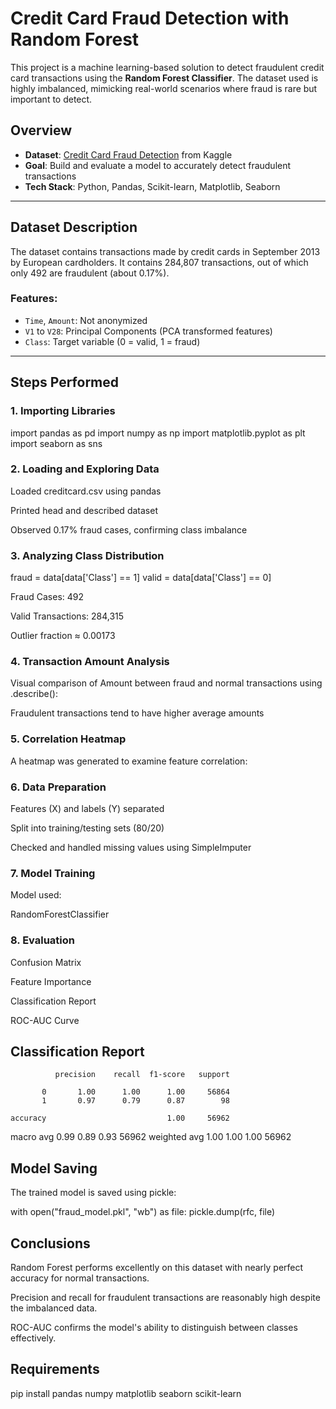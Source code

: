 
# Credit Card Fraud Detection with Random Forest

This project is a machine learning-based solution to detect fraudulent credit card transactions using the **Random Forest Classifier**. The dataset used is highly imbalanced, mimicking real-world scenarios where fraud is rare but important to detect.

##  Overview

- **Dataset**: [Credit Card Fraud Detection](https://www.kaggle.com/mlg-ulb/creditcardfraud) from Kaggle
- **Goal**: Build and evaluate a model to accurately detect fraudulent transactions
- **Tech Stack**: Python, Pandas, Scikit-learn, Matplotlib, Seaborn

---

##  Dataset Description

The dataset contains transactions made by credit cards in September 2013 by European cardholders. It contains 284,807 transactions, out of which only 492 are fraudulent (about 0.17%).

### Features:

- `Time`, `Amount`: Not anonymized
- `V1` to `V28`: Principal Components (PCA transformed features)
- `Class`: Target variable (0 = valid, 1 = fraud)

---

##  Steps Performed

### 1. **Importing Libraries**


import pandas as pd
import numpy as np
import matplotlib.pyplot as plt
import seaborn as sns

### 2. Loading and Exploring Data
Loaded creditcard.csv using pandas

Printed head and described dataset

Observed 0.17% fraud cases, confirming class imbalance

### 3. Analyzing Class Distribution

fraud = data[data['Class'] == 1]
valid = data[data['Class'] == 0]

Fraud Cases: 492

Valid Transactions: 284,315

Outlier fraction ≈ 0.00173

### 4. Transaction Amount Analysis
Visual comparison of Amount between fraud and normal transactions using .describe():

Fraudulent transactions tend to have higher average amounts

### 5. Correlation Heatmap
A heatmap was generated to examine feature correlation:

### 6. Data Preparation
Features (X) and labels (Y) separated

Split into training/testing sets (80/20)

Checked and handled missing values using SimpleImputer

### 7. Model Training
Model used:

 RandomForestClassifier

### 8. Evaluation
Confusion Matrix

Feature Importance

Classification Report

ROC-AUC Curve

##  Classification Report

              precision    recall  f1-score   support

           0       1.00      1.00      1.00     56864
           1       0.97      0.79      0.87        98

    accuracy                           1.00     56962
   macro avg       0.99      0.89      0.93     56962
weighted avg       1.00      1.00      1.00     56962


## Model Saving
The trained model is saved using pickle:

with open("fraud_model.pkl", "wb") as file:
    pickle.dump(rfc, file)
## Conclusions
Random Forest performs excellently on this dataset with nearly perfect accuracy for normal transactions.

Precision and recall for fraudulent transactions are reasonably high despite the imbalanced data.

ROC-AUC confirms the model's ability to distinguish between classes effectively.

## Requirements

pip install pandas numpy matplotlib seaborn scikit-learn


